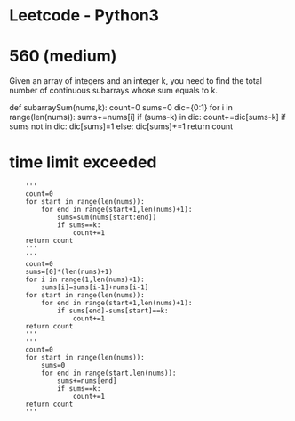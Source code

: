 # Leetcode - Python3

# 560 (medium)
Given an array of integers and an integer k, you need to find the total number of continuous subarrays whose sum equals to k.

def subarraySum(nums,k):
    count=0
    sums=0
    dic={0:1}
    for i in range(len(nums)):
        sums+=nums[i]
        if (sums-k) in dic:
             count+=dic[sums-k]
        if sums not in dic:
             dic[sums]=1
        else:
             dic[sums]+=1
    return count
    
 # time limit exceeded    
        '''
        count=0
        for start in range(len(nums)):
            for end in range(start+1,len(nums)+1):
                sums=sum(nums[start:end])
                if sums==k:
                    count+=1
        return count
        '''
        '''
        count=0
        sums=[0]*(len(nums)+1)
        for i in range(1,len(nums)+1):
            sums[i]=sums[i-1]+nums[i-1]
        for start in range(len(nums)):
            for end in range(start+1,len(nums)+1):
                if sums[end]-sums[start]==k:
                    count+=1
        return count
        '''
        '''
        count=0
        for start in range(len(nums)):
            sums=0
            for end in range(start,len(nums)):
                sums+=nums[end]
                if sums==k:
                    count+=1
        return count
        '''
  
    
